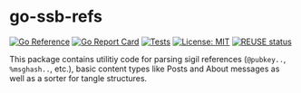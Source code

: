 <!--
SPDX-FileCopyrightText: 2022 Henry Bubert

SPDX-License-Identifier: MIT
-->

# go-ssb-refs

[![Go Reference](https://pkg.go.dev/badge/github.com/ssbc/go-ssb-refs.svg)](https://pkg.go.dev/github.com/ssbc/go-ssb-refs)
[![Go Report Card](https://goreportcard.com/badge/github.com/ssbc/go-ssb-ref)](https://goreportcard.com/report/github.com/ssbc/go-ssb-ref)
[![Tests](https://github.com/ssbc/go-ssb-refs/actions/workflows/go.yml/badge.svg)](https://github.com/ssbc/go-ssb-refs/actions/workflows/go.yml)
[![License: MIT](https://img.shields.io/badge/License-MIT-yellow.svg)](https://opensource.org/licenses/MIT)
[![REUSE status](https://api.reuse.software/badge/github.com/ssbc/go-ssb-refs)](https://api.reuse.software/info/github.com/ssbc/go-ssb-refs)

This package contains utilitiy code for parsing sigil references (`@pubkey..`,
`%msghash..`, etc.), basic content types like Posts and About messages as well
as a sorter for tangle structures.
